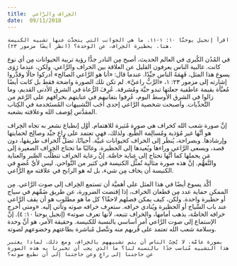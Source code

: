 ```yaml
---
title:  الخِراف والرَّاعي
date:  09/11/2018
---
```


`اقرأ إنجيل يوحنَّا ١٠: ١-١١. ما هي الجوانب التي يتحدَّث عنها تشبيه الكنيسة هنا، بحظيرة الخِراف، عن الوحدة؟ (انظر أيضًا مزمور ٢٣).`

في المُدُن الكُبرى في العالم الحديث، أصبح مِن النادر جدًّا رؤية تربية الحيوانات مِن أي نوع كانت. غالبية الناس يعرفون القليل عن العلاقة بين الخراف والرَّاعي. ولكن، عندما رَوَى يسوع هذا المثل، فَهِمَهُ الناس جيِّدًا. عندما قال: «أنا هو الرَّاعي الصالح» أدركوا حالًا وقدَّروا إشارته إلى مزمور ٢٣: ١، «الرَّبُّ راعيَّ». لم تكن تلك الصورة واضحة فقط بل كانت أيضًا مُعبَّأة بقيمة عاطفية جعلتها تبدو حيَّة ومُشرقة. عُرِفَ الرُّعاة في الشرق الأدنى القديم، وما زالوا في الشرق الأوسط اليوم، عُرِفوا بتفانيهم في عنايتهم بخرافهم على الرَّغم من التَّحدِّيات. وأصبحت شخصية الرَّاعي إحدى أحَب التَّشبيهات المُستَخدمة في الكِتاب المقدَّس لِوَصف الله وعلاقته بشعبه.

إنَّ صورة شعب الله كخراف هي صورة مُثيرة للاهتمام. أوَّل إنطباع نشعر به تجاه الخِراف هو أنَّها غير مُؤذية ومُسالِمة الطَّبع. ولذلك، فهي تعتمد على راعٍ جيِّد وصالِح لحمايتها وإرشادها. وبصراحة، يُنظَر إلى الخراف كحيوانات غبيَّة. أحيانًا، تضلُّ الخراف طريقها، دون قصد، ويسعى الرَّاعي وراءها ويُعيدها إلى الحظيرة. وغالبًا ما تحتاج الخِراف الصغيرة إلى مَن يحملها كما أنَّها تحتاج إلى عِناية خاصَّة. إنَّ رعاية الخراف تتطلَّب الصَّبر والعناية والتَّفهُّم. إنَّ هذه صورة مثالية تُمثِّل الكنيسة في كثير من النَّواحي. ليس لأيِّ عُضوٍ في الكنيسة أن يخاف مِن شيء، بل له هو الرابح في علاقته مع الرَّاعي.

أكَّد يسوع أيضًا في هذا المثل على أهميَّة أن تستمع الخِراف إلى صوت الرَّاعي. مِن الممكن حماية عدد مِن قطعان الخراف، إذا إقتضت الضرورة، عن طريق ضَمِّهم في سياج أو حظيرة واحدة. ولكن، كيف يمكن فصلهم لاحقًا؟ كل ما هو مطلوب هو أن يقف الرَّاعي عند باب السِّياج أو الحظيرة ويُنادي خرافه. ستعرف خرافه صوته وتأتي إليه. «ومتى أخرج خرافه الخاصَّة، يذهب أمامها، والخراف تتبعه، لأنها تعرف صوته» (إنجيل يوحنا ١٠: ٤). إنَّ الإستماع إلى صوت الرَّاعي أمر أساسي بالنسبة للكنيسة. وحقيقة الأمر، هو أنَّ وحدة وسلامة شعب الله تعتمد على قُربهم منه وتتَّصل مُباشرة بطاعتهم وخضوعهم لصوته.

`بصورة عامَّة، لا يُحِبّ الناس أن يتم تشبيههم بالخِراف. ومع ذلك، لماذا يعتبر هذا التشبيه مُناسب جدًا بالنسبة لنا؟ ما الذي يجب أن تخبرنا به هذه الصورة عن حاجتنا إلى راعٍ وعن حاجتنا إلى أن نطيع صوته؟`